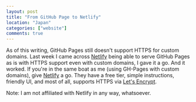```yaml
---
layout: post
title: "From GitHub Page to Netlify"
location: "Japan"
categories: ["website"]
comments: true
---
```


As of this writing, GitHub Pages still doesn't support HTTPS for custom domains. Last week I came across [Netlify](https://www.netlify.com/github-pages-vs-netlify/) being able to serve GitHub Pages as is with HTTPS support even with custom domains, I gave it a go. And it worked. If you're in the same boat as me (using GH-Pages with custom domains), give [Netlify](https://www.netlify.com/) a go. They have a free tier, simple instructions, friendly UI, and most of all, supports HTTPS via [Let's Encrypt](https://letsencrypt.org/).

Note: I am not affiliated with Netlify in any way, whatsoever.
